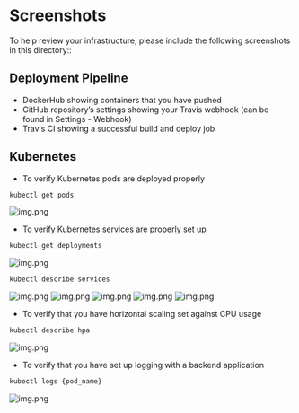 # Screenshots
To help review your infrastructure, please include the following screenshots in this directory::

## Deployment Pipeline
* DockerHub showing containers that you have pushed
* GitHub repository’s settings showing your Travis webhook (can be found in Settings - Webhook)
* Travis CI showing a successful build and deploy job

## Kubernetes
* To verify Kubernetes pods are deployed properly
```bash
kubectl get pods
```
![img.png](get-pods.png)

* To verify Kubernetes services are properly set up
```bash
kubectl get deployments
```
![img.png](get-deployments.png)

```bash
kubectl describe services
```
![img.png](describe-services-1.png)
![img.png](describe-services-2.png)
![img.png](describe-services-3.png)
![img.png](describe-services-4.png)
![img.png](describe-services-5.png)
* To verify that you have horizontal scaling set against CPU usage
```bash
kubectl describe hpa
```
![img.png](describe-hpa.png)
* To verify that you have set up logging with a backend application
```bash
kubectl logs {pod_name}
```
![img.png](logs-pod-id.png)
